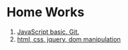 # Home Works

1. [JavaScript basic. Git.](./hw-1.md)
2. [html, css, jquery, dom manipulation](./hw-2.md)
